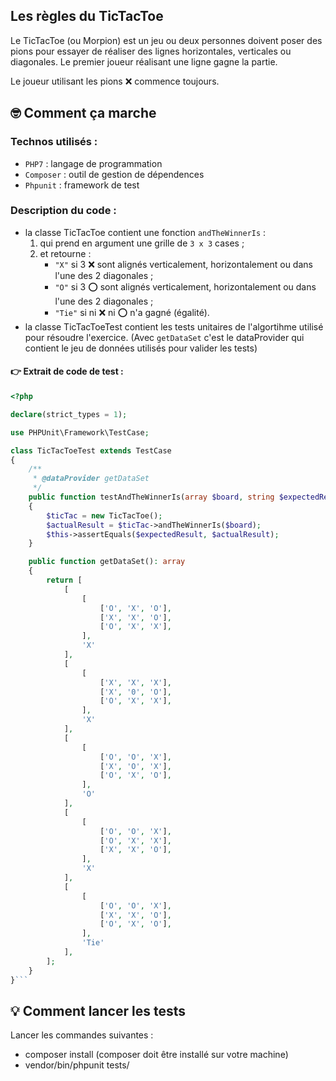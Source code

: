 ## Les règles du TicTacToe

Le TicTacToe (ou Morpion) est un jeu ou deux personnes doivent poser des pions pour essayer de réaliser des lignes horizontales, verticales ou diagonales. Le premier joueur réalisant une ligne gagne la partie.

Le joueur utilisant les pions :x: commence toujours.

## :nerd_face: Comment ça marche

### Technos utilisés : 
- `PHP7` : langage de programmation
- `Composer` : outil de gestion de dépendences
- `Phpunit` : framework de test

### Description du code :
- la classe TicTacToe contient une fonction `andTheWinnerIs` :
  1. qui prend en argument une grille de `3 x 3` cases ;
  2. et retourne :
      - `"X"` si 3 :x: sont alignés verticalement, horizontalement ou dans l'une des 2 diagonales ;
      - `"O"` si 3 :o: sont alignés verticalement, horizontalement ou dans l'une des 2 diagonales ;
      - `"Tie"` si ni :x: ni :o: n'a gagné (égalité).
- la classe TicTacToeTest contient les tests unitaires de l'algortihme utilisé pour résoudre l'exercice. (Avec `getDataSet` c'est le dataProvider qui contient le jeu de données utilisés pour valider les tests)

#### :point_right:  Extrait de code de test :
```php
<?php

declare(strict_types = 1);

use PHPUnit\Framework\TestCase;

class TicTacToeTest extends TestCase
{
    /**
     * @dataProvider getDataSet
     */
    public function testAndTheWinnerIs(array $board, string $expectedResult)
    {
        $ticTac = new TicTacToe();
        $actualResult = $ticTac->andTheWinnerIs($board);
        $this->assertEquals($expectedResult, $actualResult);
    }

    public function getDataSet(): array
    {
        return [
            [
                [
                    ['O', 'X', 'O'],
                    ['X', 'X', 'O'],
                    ['O', 'X', 'X'],
                ],
                'X'
            ],
            [
                [
                    ['X', 'X', 'X'],
                    ['X', '0', 'O'],
                    ['O', 'X', 'X'],
                ],
                'X'
            ],
            [
                [
                    ['O', 'O', 'X'],
                    ['X', 'O', 'X'],
                    ['O', 'X', 'O'],
                ],
                'O'
            ],
            [
                [
                    ['O', 'O', 'X'],
                    ['O', 'X', 'X'],
                    ['X', 'X', 'O'],
                ],
                'X'
            ],
            [
                [
                    ['O', 'O', 'X'],
                    ['X', 'X', 'O'],
                    ['O', 'X', 'O'],
                ],
                'Tie'
            ],
        ];
    }
}```
```
## :bulb: Comment lancer les tests
Lancer les commandes suivantes :
- composer install (composer doit être installé sur votre machine)
- vendor/bin/phpunit tests/
